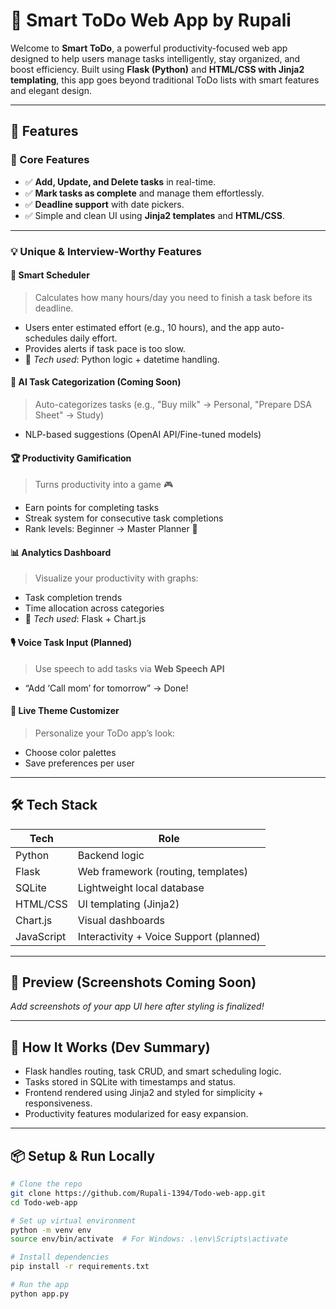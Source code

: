 # 📝 Smart ToDo Web App by Rupali

Welcome to **Smart ToDo**, a powerful productivity-focused web app designed to help users manage tasks intelligently, stay organized, and boost efficiency. Built using **Flask (Python)** and **HTML/CSS with Jinja2 templating**, this app goes beyond traditional ToDo lists with smart features and elegant design.

---

## 🚀 Features

### 🔹 Core Features
- ✅ **Add, Update, and Delete tasks** in real-time.
- ✅ **Mark tasks as complete** and manage them effortlessly.
- ✅ **Deadline support** with date pickers.
- ✅ Simple and clean UI using **Jinja2 templates** and **HTML/CSS**.

---

### 💡 Unique & Interview-Worthy Features

#### 🔮 Smart Scheduler
> Calculates how many hours/day you need to finish a task before its deadline.
- Users enter estimated effort (e.g., 10 hours), and the app auto-schedules daily effort.
- Provides alerts if task pace is too slow.
- 🔧 *Tech used*: Python logic + datetime handling.

#### 🧠 AI Task Categorization (Coming Soon)
> Auto-categorizes tasks (e.g., "Buy milk" → Personal, "Prepare DSA Sheet" → Study)
- NLP-based suggestions (OpenAI API/Fine-tuned models)

#### 🏆 Productivity Gamification
> Turns productivity into a game 🎮
- Earn points for completing tasks
- Streak system for consecutive task completions
- Rank levels: Beginner → Master Planner 💼

#### 📊 Analytics Dashboard
> Visualize your productivity with graphs:
- Task completion trends
- Time allocation across categories
- 🔧 *Tech used*: Flask + Chart.js

#### 🎙️ Voice Task Input (Planned)
> Use speech to add tasks via **Web Speech API**
- “Add ‘Call mom’ for tomorrow” → Done!

#### 🎨 Live Theme Customizer
> Personalize your ToDo app’s look:
- Choose color palettes
- Save preferences per user

---

## 🛠 Tech Stack

| Tech         | Role                           |
|--------------|--------------------------------|
| Python       | Backend logic                  |
| Flask        | Web framework (routing, templates) |
| SQLite       | Lightweight local database     |
| HTML/CSS     | UI templating (Jinja2)         |
| Chart.js     | Visual dashboards              |
| JavaScript   | Interactivity + Voice Support (planned) |

---

## 📸 Preview (Screenshots Coming Soon)
_Add screenshots of your app UI here after styling is finalized!_

---

## 🧠 How It Works (Dev Summary)
- Flask handles routing, task CRUD, and smart scheduling logic.
- Tasks stored in SQLite with timestamps and status.
- Frontend rendered using Jinja2 and styled for simplicity + responsiveness.
- Productivity features modularized for easy expansion.

---

## 📦 Setup & Run Locally

```bash
# Clone the repo
git clone https://github.com/Rupali-1394/Todo-web-app.git
cd Todo-web-app

# Set up virtual environment
python -m venv env
source env/bin/activate  # For Windows: .\env\Scripts\activate

# Install dependencies
pip install -r requirements.txt

# Run the app
python app.py
